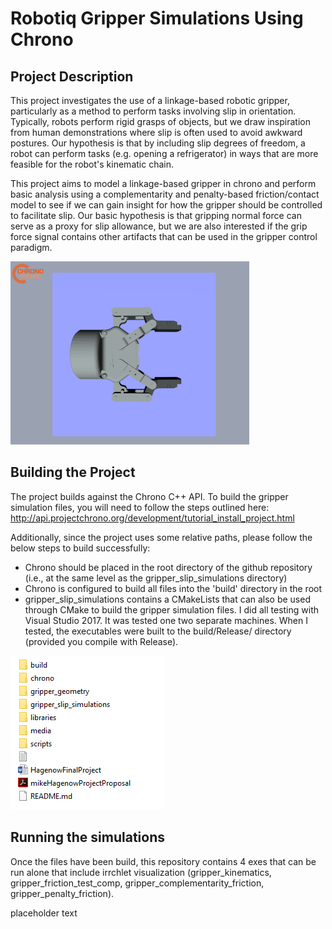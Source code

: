 # Robotiq Gripper Simulations Using Chrono

## Project Description

This project investigates the use of a linkage-based robotic gripper, particularly as a method to perform tasks involving slip in orientation. Typically, robots
perform rigid grasps of objects, but we draw inspiration from human demonstrations where slip is often used to avoid awkward postures. Our hypothesis is that
by including slip degrees of freedom, a robot can perform tasks (e.g. opening a refrigerator) in ways that are more feasible for the robot's kinematic chain.

This project aims to model a linkage-based gripper in chrono and perform basic analysis using a complementarity and penalty-based friction/contact model to see if
we can gain insight for how the gripper should be controlled to facilitate slip. Our basic hypothesis is that gripping normal force can serve as a proxy for slip allowance,
but we are also interested if the grip force signal contains other artifacts that can be used in the gripper control paradigm.

![Example Gripper Simulation Image](/media/gripper_image.PNG?raw=true "Gripper in Chrono")

## Building the Project

The project builds against the Chrono C++ API. To build the gripper simulation files, you will need to follow the steps outlined here: http://api.projectchrono.org/development/tutorial_install_project.html

Additionally, since the project uses some relative paths, please follow the below steps to build successfully:
* Chrono should be placed in the root directory of the github repository (i.e., at the same level as the gripper_slip_simulations directory)
* Chrono is configured to build all files into the 'build' directory in the root
* gripper_slip_simulations contains a CMakeLists that can also be used through CMake to build the gripper simulation files. I did all testing with Visual Studio 2017. It was tested one two separate machines.
 When I tested, the executables were built to the build/Release/ directory (provided you compile with Release).
 
 ![Intended File Structure](/media/example_file_structure.PNG?raw=true "Project File Structure")

## Running the simulations
Once the files have been build, this repository contains 4 exes that can be run alone that include irrchlet visualization (gripper_kinematics, gripper_friction_test_comp, gripper_complementarity_friction, gripper_penalty_friction).

placeholder text
